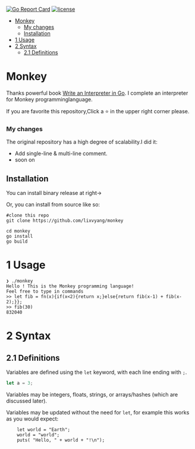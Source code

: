 [![Go Report Card](https://goreportcard.com/badge/github.com/LixvYang/Monkey)](https://goreportcard.com/report/github.com/LixvYang/Monkey)
[![license](https://img.shields.io/github/license/lixvyang/monkey.svg)](https://img.shields.io/badge/LICENSE-MIT-brightgreen.svg)



- [Monkey](#monkey)
    - [My changes](#my-changes)
  - [Installation](#installation)
- [1 Usage](#1-usage)
- [2 Syntax](#2-syntax)
  - [2.1 Definitions](#21-definitions)

# Monkey
Thanks powerful book [Write an Interpreter in Go](https://interpreterbook.com). I complete an interpreter for Monkey programminglanguage.

If you are favorite this repository,Click a :star: in the upper right corner please.

### My changes

The original repository has a high degree of scalability.I did it:
- Add single-line & multi-line comment.
- soon on

## Installation
You can install binary release at right->

Or, you can install from source like so:

```
#clone this repo
git clone https://github.com/lixvyang/monkey

cd monkey
go install
go build
```

# 1 Usage
```
❯ ./monkey
Hello ! This is the Monkey programming language!
Feel free to type in commands
>> let fib = fn(x){if(x<2){return x;}else{return fib(x-1) + fib(x-2);}};
>> fib(30)
832040
```
# 2 Syntax

## 2.1 Definitions
Variables are defined using the `let` keyword, with each line ending with `;`.
```js
let a = 3;
```
Variables may be integers, floats, strings, or arrays/hashes (which are discussed later).

Variables may be updated without the need for `let`, for example this works as you would expect:
```
    let world = "Earth";
    world = "world";
    puts( "Hello, " + world + "!\n");
```
